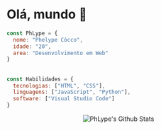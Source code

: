 <h1>Olá, mundo 👋</h1>

```js
const PhLype = {
  nome: "Phelype Côcco",
  idade: "20",
  area: "Desenvolvimento em Web"
}
```

## 

```js
const Habilidades = {
  tecnologias: ["HTML", "CSS"],
  linguagens: ["JavaScript", "Python"],
  software: ["Visual Studio Code"]
}
```
<div style="display: flex; align-items: center; justify-content: center;">
  <img src="https://github-readme-stats.vercel.app/api?username=PhLype&theme=tokyonight" alt="PhLype's Github Stats">
</div>
